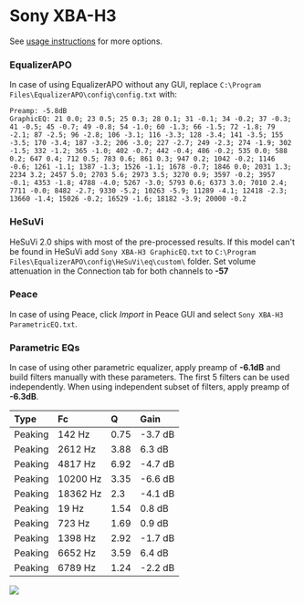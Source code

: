 # Sony XBA-H3
See [usage instructions](https://github.com/jaakkopasanen/AutoEq#usage) for more options.

### EqualizerAPO
In case of using EqualizerAPO without any GUI, replace `C:\Program Files\EqualizerAPO\config\config.txt`
with:
```
Preamp: -5.8dB
GraphicEQ: 21 0.0; 23 0.5; 25 0.3; 28 0.1; 31 -0.1; 34 -0.2; 37 -0.3; 41 -0.5; 45 -0.7; 49 -0.8; 54 -1.0; 60 -1.3; 66 -1.5; 72 -1.8; 79 -2.1; 87 -2.5; 96 -2.8; 106 -3.1; 116 -3.3; 128 -3.4; 141 -3.5; 155 -3.5; 170 -3.4; 187 -3.2; 206 -3.0; 227 -2.7; 249 -2.3; 274 -1.9; 302 -1.5; 332 -1.2; 365 -1.0; 402 -0.7; 442 -0.4; 486 -0.2; 535 0.0; 588 0.2; 647 0.4; 712 0.5; 783 0.6; 861 0.3; 947 0.2; 1042 -0.2; 1146 -0.6; 1261 -1.1; 1387 -1.3; 1526 -1.1; 1678 -0.7; 1846 0.0; 2031 1.3; 2234 3.2; 2457 5.0; 2703 5.6; 2973 3.5; 3270 0.9; 3597 -0.2; 3957 -0.1; 4353 -1.8; 4788 -4.0; 5267 -3.0; 5793 0.6; 6373 3.0; 7010 2.4; 7711 -0.0; 8482 -2.7; 9330 -5.2; 10263 -5.9; 11289 -4.1; 12418 -2.3; 13660 -1.4; 15026 -0.2; 16529 -1.6; 18182 -3.9; 20000 -0.2
```

### HeSuVi
HeSuVi 2.0 ships with most of the pre-processed results. If this model can't be found in HeSuVi add
`Sony XBA-H3 GraphicEQ.txt` to `C:\Program Files\EqualizerAPO\config\HeSuVi\eq\custom\` folder.
Set volume attenuation in the Connection tab for both channels to **-57**

### Peace
In case of using Peace, click *Import* in Peace GUI and select `Sony XBA-H3 ParametricEQ.txt`.

### Parametric EQs
In case of using other parametric equalizer, apply preamp of **-6.1dB** and build filters manually
with these parameters. The first 5 filters can be used independently.
When using independent subset of filters, apply preamp of **-6.3dB**.

| Type    | Fc       |    Q | Gain    |
|:--------|:---------|:-----|:--------|
| Peaking | 142 Hz   | 0.75 | -3.7 dB |
| Peaking | 2612 Hz  | 3.88 | 6.3 dB  |
| Peaking | 4817 Hz  | 6.92 | -4.7 dB |
| Peaking | 10200 Hz | 3.35 | -6.6 dB |
| Peaking | 18362 Hz | 2.3  | -4.1 dB |
| Peaking | 19 Hz    | 1.54 | 0.8 dB  |
| Peaking | 723 Hz   | 1.69 | 0.9 dB  |
| Peaking | 1398 Hz  | 2.92 | -1.7 dB |
| Peaking | 6652 Hz  | 3.59 | 6.4 dB  |
| Peaking | 6789 Hz  | 1.24 | -2.2 dB |

![](https://raw.githubusercontent.com/jaakkopasanen/AutoEq/master/results/oratory1990/usound/Sony%20XBA-H3/Sony%20XBA-H3.png)